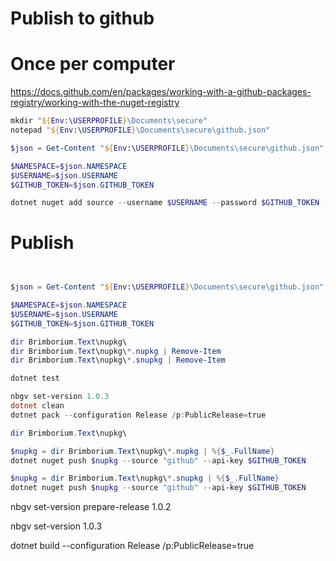 # Publish to github

# Once per computer
https://docs.github.com/en/packages/working-with-a-github-packages-registry/working-with-the-nuget-registry

```PowerShell
mkdir "${Env:\USERPROFILE}\Documents\secure"
notepad "${Env:\USERPROFILE}\Documents\secure\github.json"
```

```PowerShell
$json = Get-Content "${Env:\USERPROFILE}\Documents\secure\github.json" | ConvertFrom-Json

$NAMESPACE=$json.NAMESPACE
$USERNAME=$json.USERNAME
$GITHUB_TOKEN=$json.GITHUB_TOKEN

dotnet nuget add source --username $USERNAME --password $GITHUB_TOKEN --store-password-in-clear-text --name github "https://nuget.pkg.github.com/$NAMESPACE/index.json"
```


# Publish

```PowerShell


$json = Get-Content "${Env:\USERPROFILE}\Documents\secure\github.json" | ConvertFrom-Json

$NAMESPACE=$json.NAMESPACE
$USERNAME=$json.USERNAME
$GITHUB_TOKEN=$json.GITHUB_TOKEN

dir Brimborium.Text\nupkg\
dir Brimborium.Text\nupkg\*.nupkg | Remove-Item
dir Brimborium.Text\nupkg\*.snupkg | Remove-Item

dotnet test 

nbgv set-version 1.0.3
dotnet clean
dotnet pack --configuration Release /p:PublicRelease=true

dir Brimborium.Text\nupkg\

$nupkg = dir Brimborium.Text\nupkg\*.nupkg | %{$_.FullName}
dotnet nuget push $nupkg --source "github" --api-key $GITHUB_TOKEN

$nupkg = dir Brimborium.Text\nupkg\*.snupkg | %{$_.FullName}
dotnet nuget push $nupkg --source "github" --api-key $GITHUB_TOKEN

```

nbgv set-version prepare-release 1.0.2

nbgv set-version 1.0.3

dotnet build --configuration Release /p:PublicRelease=true